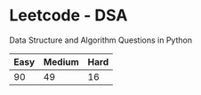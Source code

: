 # Leetcode - DSA

Data Structure and Algorithm Questions in Python

| Easy   |  Medium  | Hard |
|--------|----------|------|
|   90   |    49    |  16  |
